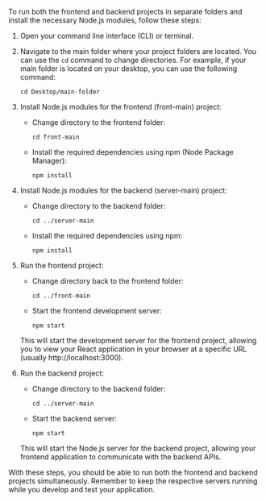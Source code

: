 To run both the frontend and backend projects in separate folders and install the necessary Node.js modules, follow these steps:

1. Open your command line interface (CLI) or terminal.

2. Navigate to the main folder where your project folders are located. You can use the `cd` command to change directories. For example, if your main folder is located on your desktop, you can use the following command:
   ```
   cd Desktop/main-folder
   ```

3. Install Node.js modules for the frontend (front-main) project:
   - Change directory to the frontend folder:
     ```
     cd front-main
     ```
   - Install the required dependencies using npm (Node Package Manager):
     ```
     npm install
     ```

4. Install Node.js modules for the backend (server-main) project:
   - Change directory to the backend folder:
     ```
     cd ../server-main
     ```
   - Install the required dependencies using npm:
     ```
     npm install
     ```

5. Run the frontend project:
   - Change directory back to the frontend folder:
     ```
     cd ../front-main
     ```
   - Start the frontend development server:
     ```
     npm start
     ```
   This will start the development server for the frontend project, allowing you to view your React application in your browser at a specific URL (usually http://localhost:3000).

6. Run the backend project:
   - Change directory to the backend folder:
     ```
     cd ../server-main
     ```
   - Start the backend server:
     ```
     npm start
     ```
   This will start the Node.js server for the backend project, allowing your frontend application to communicate with the backend APIs.

With these steps, you should be able to run both the frontend and backend projects simultaneously. Remember to keep the respective servers running while you develop and test your application.
